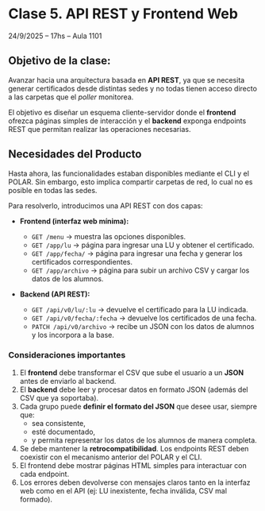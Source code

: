 # Clase 5. API REST y Frontend Web

24/9/2025 – 17hs – Aula 1101

## Objetivo de la clase:

Avanzar hacia una arquitectura basada en **API REST**, ya que se necesita generar certificados desde distintas sedes y no todas tienen acceso directo a las carpetas que el *poller* monitorea.  

El objetivo es diseñar un esquema cliente-servidor donde el **frontend** ofrezca páginas simples de interacción y el **backend** exponga endpoints REST que permitan realizar las operaciones necesarias.

## Necesidades del Producto

Hasta ahora, las funcionalidades estaban disponibles mediante el CLI y el POLAR. Sin embargo, esto implica compartir carpetas de red, lo cual no es posible en todas las sedes.  

Para resolverlo, introducimos una API REST con dos capas:

- **Frontend (interfaz web mínima):**
  - `GET /menu` → muestra las opciones disponibles.
  - `GET /app/lu` → página para ingresar una LU y obtener el certificado.
  - `GET /app/fecha/` → página para ingresar una fecha y generar los certificados correspondientes.
  - `GET /app/archivo` → página para subir un archivo CSV y cargar los datos de los alumnos.

- **Backend (API REST):**
  - `GET /api/v0/lu/:lu` → devuelve el certificado para la LU indicada.
  - `GET /api/v0/fecha/:fecha` → devuelve los certificados de una fecha.
  - `PATCH /api/v0/archivo` → recibe un JSON con los datos de alumnos y los incorpora a la base.

### Consideraciones importantes

1. El **frontend** debe transformar el CSV que sube el usuario a un **JSON** antes de enviarlo al backend.  
2. El **backend** debe leer y procesar datos en formato JSON (además del CSV que ya soportaba).  
3. Cada grupo puede **definir el formato del JSON** que desee usar, siempre que:  
   - sea consistente,  
   - esté documentado,  
   - y permita representar los datos de los alumnos de manera completa.  
4.  Se debe mantener la **retrocompatibilidad**. Los endpoints REST deben coexistir con el mecanismo anterior del POLAR y el CLI.  
5. El frontend debe mostrar páginas HTML simples para interactuar con cada endpoint.  
6.  Los errores deben devolverse con mensajes claros tanto en la interfaz web como en el API (ej: LU inexistente, fecha inválida, CSV mal formado).  
